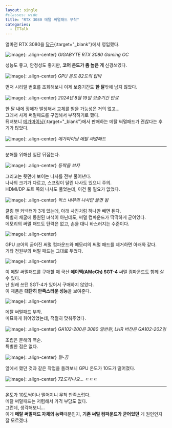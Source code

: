```yaml
---
layout: single
#classes: wide
title: "RTX 3080 메탈 써멀패드 부착"
categories:
  - ITTalk
---
```


얼마전 RTX 3080을 [당근](https://www.daangn.com/){:target="_blank"}에서 영입했다.

![image](</images/2024-07-13/20240713_054736043_iOSs64.jpg>){: .align-center}
*GIGABYTE RTX 3080 Gaming OC*

성능도 좋고, 안정성도 좋지만, **코어 온도가 좀 높은 게** 신경쓰였다.

![image](</images/2024-07-13/GPU1s64_Q.png>){: .align-center}
*GPU 온도 82도의 압박*

먼저 시리얼 번호를 조회해보니 이제 보증기간도 **한 달**밖에 남지 않았다.

![image](</images/2024-07-13/VGAs64_Q.png>){: .align-center}
*2024년 8월 19일 보증기간 만료*

한 달 내에 장애가 발생해서 교체를 받을 가능성은 거의 없고...  
그래서 사제 써멀패드를 구입해서 부착하기로 했다.  
뒤져보니 [메가마이닝](https://smartstore.naver.com/megamining){:target="_blank"}에서 판매하는 메탈 써멀패드가 괜찮다는 후기가 많았다.

![image](</images/2024-07-13/20240713_055025610_iOSs64.jpg>){: .align-center}
*메가마이닝 메탈 써멀패드*

---

분해를 위해선 일단 뒤집는다.

![image](</images/2024-07-13/20240713_055015063_iOSs64.jpg>){: .align-center}
*등짝을 보자*

그리고는 뒷면에 보이는 나사를 전부 풀어낸다.  
나사의 크기가 다르고, 스프링이 달린 나사도 있으니 주의.  
HDMI/DP 포트 쪽의 나사도 풀었는데, 이건 풀 필요가 없었다.

![image](</images/2024-07-13/20240713_055952552_iOSs64.jpg>){: .align-center}
*박스 내부의 나사만 풀면 됨*

쿨링 팬 커넥터가 3개 있는데, 아래 사진처럼 하나만 빼면 된다.  
특별히 채굴에 동원된 녀석이 아닌데도, 써멀 컴파운드가 딱딱하게 굳어있다.  
메모리의 써멀 패드도 탄력은 없고, 손을 대니 바스러지는 수준이다.

![image](</images/2024-07-13/20240713_060111200_iOSs64.jpg>){: .align-center}

GPU 코어의 굳어진 써멀 컴파운드와 메모리의 써멀 패드를 제거하면 아래와 같다.  
기타 전원부의 써멀 패드는 그대로 두었다.

![image](</images/2024-07-13/20240713_060852952_iOSs64.jpg>){: .align-center}

이 메탈 써멀패드를 구매할 때 국산 **에이맥(AMeCh) SGT-4** 써멀 컴파운드도 함께 살 수 있다.  
난 원래 쓰던 SGT-4가 있어서 구매하지 않았다.  
이 제품은 **대단히 만족스러운 성능**을 보여준다.

![image](</images/2024-07-13/20240713_060955532_iOSs64.jpg>){: .align-center}

메탈 써멀패드 부착.  
미묘하게 휘어있었는데, 적절히 맞춰주었다.

![image](</images/2024-07-13/20240713_060923497_iOSs64.jpg>){: .align-center}
*GA102-200은 3080 일반판, LHR 버전은 GA102-202임*

조립은 분해의 역순.  
특별한 점은 없다.

![image](</images/2024-07-13/20240713_062706479_iOSs64.jpg>){: .align-center}
*깔-끔*

앞에서 했던 것과 같은 작업을 돌려보니 GPU 온도가 10도가 떨어졌다.

![image](</images/2024-07-13/GPU2s64_Q.png>){: .align-center}
*72도라니요... ㄷㄷㄷ*

---

온도가 10도씩이나 떨어지니 무척 만족스럽다.  
메탈 써멀패드는 저렴해서 가격 부담도 없다.  
그런데, 생각해보니...  
이게 **메탈 써멀패드 자체의 능력**때문인지, **기존 써멀 컴파운드가 굳어있던** 게 원인인지 잘 모르겠다.
